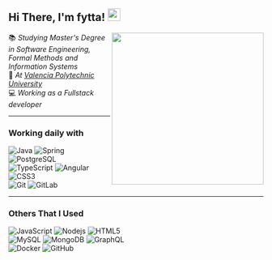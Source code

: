 <h2> Hi There, I'm fytta!  <img src="https://media.giphy.com/media/hvRJCLFzcasrR4ia7z/giphy.gif" width="25px"></h2>
<img align='right' src="https://media.giphy.com/media/u2pmTWUi0MXjyrMaVj/giphy.gif?cid=ecf05e47842vkoqoavjc67hi13u44itejd0nvp4ke0t1d1cs&rid=giphy.gif&ct=g" width="300">

:books: *Studying Master's Degree in Software Engineering, Formal Methods and Information Systems*   
:pushpin: *At [Valencia Polytechnic University](http://www.upv.es)*   
:computer: *Working as a Fullstack developer*  

<hr>

### Working daily with
![Java](https://img.shields.io/badge/-java-E34A86?style=for-the-badge&logo=java)
![Spring](https://img.shields.io/badge/Spring-6DB33F?style=for-the-badge&logo=spring&logoColor=white)
![PostgreSQL](https://img.shields.io/badge/-PostgreSQL-336791?style=for-the-badge&logo=postgresql)
<br>
![TypeScript](https://img.shields.io/badge/-TypeScript-007ACC?style=for-the-badge&logo=typescript)
![Angular](https://img.shields.io/badge/Angular-DD0031?style=for-the-badge&logo=angular&logoColor=white)
![CSS3](https://img.shields.io/badge/-CSS3-1572B6?style=for-the-badge&logo=css3)
<br>
![Git](https://img.shields.io/badge/-Git-black?style=for-the-badge&logo=git)
![GitLab](https://img.shields.io/badge/-GitLab-FCA121?style=for-the-badge&logo=gitlab)

<hr>

### Others That I Used
![JavaScript](https://img.shields.io/badge/-JavaScript-black?style=for-the-badge&logo=javascript)
![Nodejs](https://img.shields.io/badge/-Nodejs-black?style=for-the-badge&logo=Node.js)
![HTML5](https://img.shields.io/badge/-HTML5-E34F26?style=for-the-badge&logo=html5&logoColor=white)
<br>
![MySQL](https://img.shields.io/badge/-MySQL-black?style=for-the-badge&logo=mysql)
![MongoDB](https://img.shields.io/badge/-MongoDB-black?style=for-the-badge&logo=mongodb)
![GraphQL](https://img.shields.io/badge/-GraphQL-E10098?style=for-the-badge&logo=graphql)
<br>
![Docker](https://img.shields.io/badge/-Docker-black?style=for-the-badge&logo=docker)
![GitHub](https://img.shields.io/badge/-GitHub-181717?style=for-the-badge&logo=github)
